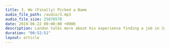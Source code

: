 ```yaml
---
title: 3. We (Finally) Picked a Name
audio_file_path: /audio/3.mp3
audio_file_size: 25878570
date: 2019-06-22 00:00:00 +0900
description: Landon talks more about his experience finding a job in Japan. Jeff and Landon discuss all the new things coming in iOS 13 and macOS Catalina.
duration: "00:52:51"
layout: article
---
```

